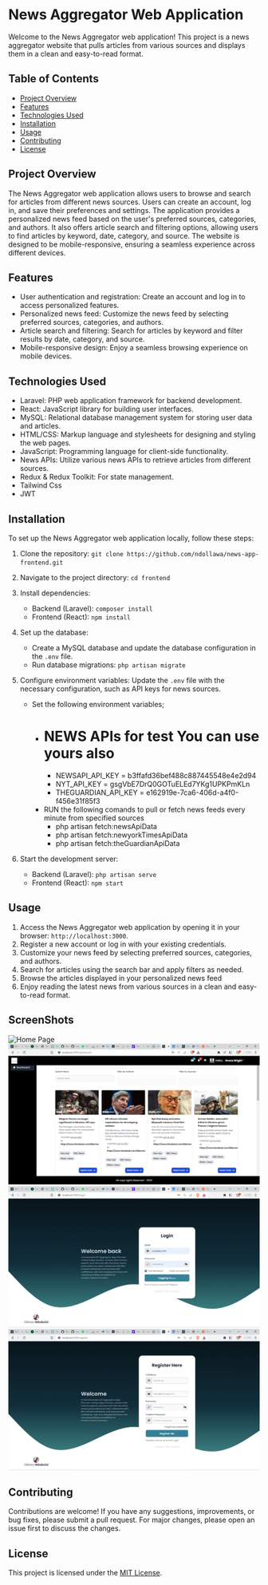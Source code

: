 # News Aggregator Web Application

Welcome to the News Aggregator web application! This project is a news aggregator website that pulls articles from various sources and displays them in a clean and easy-to-read format.

## Table of Contents

- [Project Overview](#project-overview)
- [Features](#features)
- [Technologies Used](#technologies-used)
- [Installation](#installation)
- [Usage](#usage)
- [Contributing](#contributing)
- [License](#license)

## Project Overview

The News Aggregator web application allows users to browse and search for articles from different news sources. Users can create an account, log in, and save their preferences and settings. The application provides a personalized news feed based on the user's preferred sources, categories, and authors. It also offers article search and filtering options, allowing users to find articles by keyword, date, category, and source. The website is designed to be mobile-responsive, ensuring a seamless experience across different devices.

## Features

- User authentication and registration: Create an account and log in to access personalized features.
- Personalized news feed: Customize the news feed by selecting preferred sources, categories, and authors.
- Article search and filtering: Search for articles by keyword and filter results by date, category, and source.
- Mobile-responsive design: Enjoy a seamless browsing experience on mobile devices.

## Technologies Used

- Laravel: PHP web application framework for backend development.
- React: JavaScript library for building user interfaces.
- MySQL: Relational database management system for storing user data and articles.
- HTML/CSS: Markup language and stylesheets for designing and styling the web pages.
- JavaScript: Programming language for client-side functionality.
- News APIs: Utilize various news APIs to retrieve articles from different sources.
- Redux & Redux Toolkit: For state management.
- Tailwind Css
- JWT 

## Installation

To set up the News Aggregator web application locally, follow these steps:

1. Clone the repository: `git clone https://github.com/ndollawa/news-app-frontend.git`
2. Navigate to the project directory: `cd frontend`
3. Install dependencies:
   - Backend (Laravel): `composer install`
   -  Frontend (React): `npm install`
4. Set up the database:
   - Create a MySQL database and update the database configuration in the `.env` file.
   - Run database migrations: `php artisan migrate`

5. Configure environment variables: Update the `.env` file with the necessary configuration, such as API keys for news sources.
   - Set the following environment variables;
        - # NEWS APIs for test You can use yours also
            - NEWSAPI_API_KEY = b3ffafd36bef488c887445548e4e2d94 
            - NYT_API_KEY = gsgVbE7DrQ0GOTuELEd7YKg1UPKPmKLn
            - THEGUARDIAN_API_KEY = e162919e-7ca6-406d-a4f0-f456e31f85f3
        - RUN the following comands to pull or fetch news feeds every minute from specified sources
            -  php artisan fetch:newsApiData
            -  php artisan fetch:newyorkTimesApiData
            -  php artisan fetch:theGuardianApiData

6. Start the development server:
   - Backend (Laravel): `php artisan serve`
   - Frontend (React): `npm start`
## Usage
1. Access the News Aggregator web application by opening it in your browser: `http://localhost:3000`.
2. Register a new account or log in with your existing credentials.
3. Customize your news feed by selecting preferred sources, categories, and authors.
4. Search for articles using the search bar and apply filters as needed.
5. Browse the articles displayed in your personalized news feed
6. Enjoy reading the latest news from various sources in a clean and easy-to-read format.
## 
## 

## ScreenShots
![Home Page](screenshots/creenshot(56).png)
![Dashboard 2](screenshots/screenshot(55).png)
![Login Page](screenshots/screenshot(53).png)
![Registration Page](screenshots/screenshot(54).png)

## Contributing

Contributions are welcome! If you have any suggestions, improvements, or bug fixes, please submit a pull request. For major changes, please open an issue first to discuss the changes.

## License

This project is licensed under the [MIT License](LICENSE).